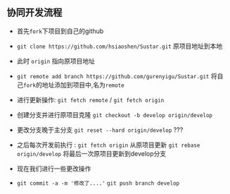 ## 协同开发流程

* 首先`fork`下项目到自己的github
* `git clone https://github.com/hsiaoshen/Sustar.git` 原项目地址到本地
* 此时 `origin` 指向原项目地址
* `git remote add branch https://github.com/gurenyigu/Sustar.git` 将自己`fork`的地址添加到项目中,名为`remote`
* 进行更新操作: `git fetch remote` / `git fetch origin`
* 创建分支并进行原项目克隆 `git checkout -b develop origin/develop`
* 更改分支晚于主分支 `git reset --hard origin/develop` ???

* 之后每次开发前执行 : `git fetch origin` 从原项目更新 `git rebase origin/develop` 将最后一次原项目更新到develop分支

* 现在我们进行一些更改操作

* `git commit -a -m '修改了....'` `git push branch develop`
